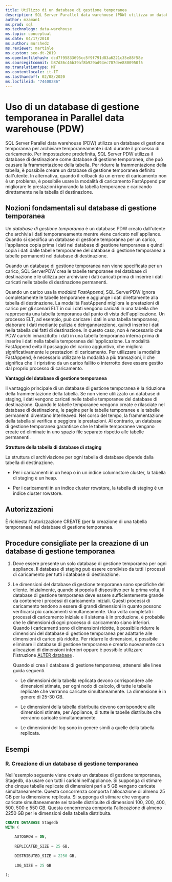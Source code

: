 ```yaml
---
title: Utilizzo di un database di gestione temporanea
description: SQL Server Parallel data warehouse (PDW) utilizza un database di gestione temporanea per archiviare temporaneamente i dati durante il processo di caricamento.
author: mzaman1
ms.prod: sql
ms.technology: data-warehouse
ms.topic: conceptual
ms.date: 04/17/2018
ms.author: murshedz
ms.reviewer: martinle
ms.custom: seo-dt-2019
ms.openlocfilehash: dcd7f95833695cc5f9f791d83a6221c35e88f58e
ms.sourcegitcommit: b87d36c46b39af8b929ad94ec707dee8800950f5
ms.translationtype: MT
ms.contentlocale: it-IT
ms.lasthandoff: 02/08/2020
ms.locfileid: "74400286"
---
```

# <a name="using-a-staging-database-in-parallel-data-warehouse-pdw"></a>Uso di un database di gestione temporanea in Parallel data warehouse (PDW)
SQL Server Parallel data warehouse (PDW) utilizza un database di gestione temporanea per archiviare temporaneamente i dati durante il processo di caricamento. Per impostazione predefinita, SQL Server PDW utilizza il database di destinazione come database di gestione temporanea, che può causare la frammentazione della tabella. Per ridurre la frammentazione della tabella, è possibile creare un database di gestione temporanea definito dall'utente. In alternativa, quando il rollback da un errore di caricamento non è un problema, è possibile usare la modalità di caricamento FastAppend per migliorare le prestazioni ignorando la tabella temporanea e caricando direttamente nella tabella di destinazione.  
  
## <a name="StagingDatabase"></a>Nozioni fondamentali sul database di gestione temporanea  
Un *database di gestione temporanea* è un database PDW creato dall'utente che archivia i dati temporaneamente mentre viene caricato nell'appliance. Quando si specifica un database di gestione temporanea per un carico, l'appliance copia prima i dati nel database di gestione temporanea e quindi copia i dati dalle tabelle temporanee del database di gestione temporanea a tabelle permanenti nel database di destinazione.  
  
Quando un database di gestione temporanea non viene specificato per un carico, SQL ServerPDW crea le tabelle temporanee nel database di destinazione e le utilizza per archiviare i dati caricati prima di inserire i dati caricati nelle tabelle di destinazione permanenti.  
  
Quando un carico usa la *modalità FastAppend*, SQL ServerPDW ignora completamente le tabelle temporanee e aggiunge i dati direttamente alla tabella di destinazione. La modalità FastAppend migliora le prestazioni di carico per gli scenari ELT in cui i dati vengono caricati in una tabella che rappresenta una tabella temporanea dal punto di vista dell'applicazione. Un processo ELT, ad esempio, può caricare i dati in una tabella temporanea, elaborare i dati mediante pulizia e deingannarezione, quindi inserire i dati nella tabella dei fatti di destinazione. In questo caso, non è necessario che PDW carichi innanzitutto i dati in una tabella temporanea interna prima di inserire i dati nella tabella temporanea dell'applicazione. La modalità FastAppend evita il passaggio del carico aggiuntivo, che migliora significativamente le prestazioni di caricamento. Per utilizzare la modalità FastAppend, è necessario utilizzare la modalità a più transazioni, il che significa che il ripristino da un carico fallito o interrotto deve essere gestito dal proprio processo di caricamento.  
  
**Vantaggi del database di gestione temporanea**  
  
Il vantaggio principale di un database di gestione temporanea è la riduzione della frammentazione della tabella. Se non viene utilizzato un database di staging, i dati vengono caricati nelle tabelle temporanee del database di destinazione. Quando le tabelle temporanee vengono create e rilasciate nel database di destinazione, le pagine per le tabelle temporanee e le tabelle permanenti diventano Interleaved. Nel corso del tempo, la frammentazione della tabella si verifica e peggiora le prestazioni. Al contrario, un database di gestione temporanea garantisce che le tabelle temporanee vengano create ed eliminate in uno spazio file separato rispetto alle tabelle permanenti.  
  
**Strutture della tabella di database di staging**  
  
La struttura di archiviazione per ogni tabella di database dipende dalla tabella di destinazione.  
  
-   Per i caricamenti in un heap o in un indice columnstore cluster, la tabella di staging è un heap.  
  
-   Per i caricamenti in un indice cluster rowstore, la tabella di staging è un indice cluster rowstore.  
  
## <a name="Permissions"></a>Autorizzazioni  
È richiesta l'autorizzazione CREATE (per la creazione di una tabella temporanea) nel database di gestione temporanea. 

<!-- MISSING LINKS

For more information, see [Grant Permissions to load data](grant-permissions-to-load-data.md).  

-->
  
## <a name="CreatingStagingDatabase"></a>Procedure consigliate per la creazione di un database di gestione temporanea  
  
1.  Deve essere presente un solo database di gestione temporanea per ogni appliance. Il database di staging può essere condiviso da tutti i processi di caricamento per tutti i database di destinazione.  
  
2.  Le dimensioni del database di gestione temporanea sono specifiche del cliente. Inizialmente, quando si popola il dispositivo per la prima volta, il database di gestione temporanea deve essere sufficientemente grande da contenere i processi di caricamento iniziali. Questi processi di caricamento tendono a essere di grandi dimensioni in quanto possono verificarsi più caricamenti simultaneamente. Una volta completati i processi di caricamento iniziale e il sistema è in produzione, è probabile che le dimensioni di ogni processo di caricamento siano inferiori. Quando i caricamenti sono di dimensioni ridotte, è possibile ridurre le dimensioni del database di gestione temporanea per adattarle alle dimensioni di carico più ridotte. Per ridurre le dimensioni, è possibile eliminare il database di gestione temporanea e crearlo nuovamente con allocazioni di dimensioni inferiori oppure è possibile utilizzare l'istruzione [ALTER database](../t-sql/statements/alter-database-transact-sql.md?tabs=sqlpdw) .  
  
    Quando si crea il database di gestione temporanea, attenersi alle linee guida seguenti.  
  
    -   Le dimensioni della tabella replicata devono corrispondere alle dimensioni stimate, per ogni nodo di calcolo, di tutte le tabelle replicate che verranno caricate simultaneamente. La dimensione è in genere di 25-30 GB.  
  
    -   Le dimensioni della tabella distribuita devono corrispondere alle dimensioni stimate, per Appliance, di tutte le tabelle distribuite che verranno caricate simultaneamente.  
  
    -   Le dimensioni del log sono in genere simili a quelle della tabella replicata.  
  
## <a name="Examples"></a>Esempi  
  
### <a name="a-create-a-staging-database"></a>R. Creazione di un database di gestione temporanea 
Nell'esempio seguente viene creato un database di gestione temporanea, Stagedb, da usare con tutti i carichi nell'appliance. Si supponga di stimare che cinque tabelle replicate di dimensioni pari a 5 GB vengano caricate simultaneamente. Questa concorrenza comporta l'allocazione di almeno 25 GB per la dimensione replicata. Si supponga di stimare che vengano caricate simultaneamente sei tabelle distribuite di dimensioni 100, 200, 400, 500, 500 e 550 GB. Questa concorrenza comporta l'allocazione di almeno 2250 GB per le dimensioni della tabella distribuita.  
  
```sql  
CREATE DATABASE Stagedb  
WITH (  
  
    AUTOGROW = ON,  
  
    REPLICATED_SIZE = 25 GB,  
  
    DISTRIBUTED_SIZE = 2250 GB,  
  
    LOG_SIZE = 25 GB  
  
);  
```  

<!-- MISSING LINKS
 
## See Also  
[Common metadata query examples](metadata-query-examples.md)  

-->
  
